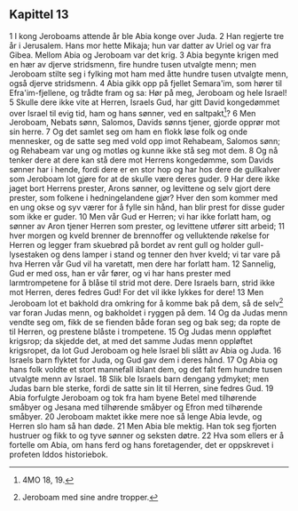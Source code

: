 ## Kapittel 13

1 I kong Jeroboams attende år ble Abia konge over Juda.
2 Han regjerte tre år i Jerusalem. Hans mor hette Mikaja; hun var datter av Uriel og var fra Gibea. Mellom Abia og Jeroboam var det krig.
3 Abia begynte krigen med en hær av djerve stridsmenn, fire hundre tusen utvalgte menn; men Jeroboam stilte seg i fylking mot ham med åtte hundre tusen utvalgte menn, også djerve stridsmenn.
4 Abia gikk opp på fjellet Semara'im, som hører til Efra'im-fjellene, og trådte fram og sa: Hør på meg, Jeroboam og hele Israel!
5 Skulle dere ikke vite at Herren, Israels Gud, har gitt David kongedømmet over Israel til evig tid, ham og hans sønner, ved en saltpakt[^1]?
6 Men Jeroboam, Nebats sønn, Salomos, Davids sønns tjener, gjorde opprør mot sin herre.
7 Og det samlet seg om ham en flokk løse folk og onde mennesker, og de satte seg med vold opp imot Rehabeam, Salomos sønn; og Rehabeam var ung og motløs og kunne ikke stå seg mot dem.
8 Og nå tenker dere at dere kan stå dere mot Herrens kongedømme, som Davids sønner har i hende, fordi dere er en stor hop og har hos dere de gullkalver som Jeroboam lot gjøre for at de skulle være deres guder.
9 Har dere ikke jaget bort Herrens prester, Arons sønner, og levittene og selv gjort dere prester, som folkene i hedningelandene gjør? Hver den som kommer med en ung okse og syv værer for å fylle sin hånd, han blir prest for disse guder som ikke er guder.
10 Men vår Gud er Herren; vi har ikke forlatt ham, og sønner av Aron tjener Herren som prester, og levittene utfører sitt arbeid;
11 hver morgen og kveld brenner de brennoffer og velluktende røkelse for Herren og legger fram skuebrød på bordet av rent gull og holder gull-lysestaken og dens lamper i stand og tenner den hver kveld; vi tar vare på hva Herren vår Gud vil ha varetatt, men dere har forlatt ham.
12 Sannelig, Gud er med oss, han er vår fører, og vi har hans prester med larmtrompetene for å blåse til strid mot dere. Dere Israels barn, strid ikke mot Herren, deres fedres Gud! For det vil ikke lykkes for dere!
13 Men Jeroboam lot et bakhold dra omkring for å komme bak på dem, så de selv[^2] var foran Judas menn, og bakholdet i ryggen på dem.
14 Og da Judas menn vendte seg om, fikk de se fienden både foran seg og bak seg; da ropte de til Herren, og prestene blåste i trompetene.
15 Og Judas menn oppløftet krigsrop; da skjedde det, at med det samme Judas menn oppløftet krigsropet, da lot Gud Jeroboam og hele Israel bli slått av Abia og Juda.
16 Israels barn flyktet for Juda, og Gud gav dem i deres hånd.
17 Og Abia og hans folk voldte et stort mannefall iblant dem, og det falt fem hundre tusen utvalgte menn av Israel.
18 Slik ble Israels barn dengang ydmyket; men Judas barn ble sterke, fordi de satte sin lit til Herren, sine fedres Gud.
19 Abia forfulgte Jeroboam og tok fra ham byene Betel med tilhørende småbyer og Jesana med tilhørende småbyer og Efron med tilhørende småbyer.
20 Jeroboam maktet ikke mere noe så lenge Abia levde, og Herren slo ham så han døde.
21 Men Abia ble mektig. Han tok seg fjorten hustruer og fikk to og tyve sønner og seksten døtre.
22 Hva som ellers er å fortelle om Abia, om hans ferd og hans foretagender, det er oppskrevet i profeten Iddos historiebok.

[^1]:  4MO 18, 19.
[^2]:  Jeroboam med sine andre tropper.

